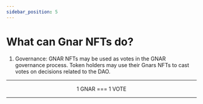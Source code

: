 ```yaml
---
sidebar_position: 5
---
```


# What can Gnar NFTs do?

1) Governance: GNAR NFTs may be used as votes in the GNAR governance process. Token holders may use their Gnars NFTs to cast votes on decisions related to the DAO.

---

<center>
                                       1 GNAR     === 1 VOTE    
</center>


---


